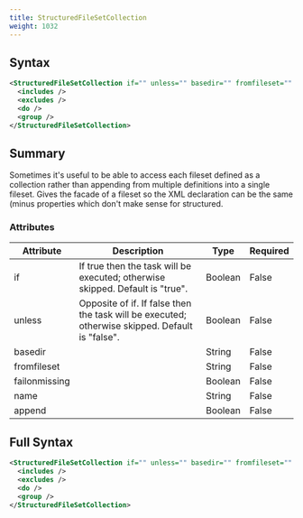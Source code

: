 ```yaml
---
title: StructuredFileSetCollection
weight: 1032
---
```

## Syntax
```xml
<StructuredFileSetCollection if="" unless="" basedir="" fromfileset="" failonmissing="" name="" append="">
  <includes />
  <excludes />
  <do />
  <group />
</StructuredFileSetCollection>
```
## Summary ##
Sometimes it&#39;s useful to be able to access each fileset defined as a collection rather than
appending from multiple definitions into a single fileset. Gives the facade of a fileset so
the XML declaration can be the same (minus properties which don&#39;t make sense for structured.


### Attributes
| Attribute | Description | Type | Required |
| --------- | ----------- | ---- | -------- |
| if | If true then the task will be executed; otherwise skipped. Default is &quot;true&quot;. | Boolean | False |
| unless | Opposite of if.  If false then the task will be executed; otherwise skipped. Default is &quot;false&quot;. | Boolean | False |
| basedir |  | String | False |
| fromfileset |  | String | False |
| failonmissing |  | Boolean | False |
| name |  | String | False |
| append |  | Boolean | False |

## Full Syntax
```xml
<StructuredFileSetCollection if="" unless="" basedir="" fromfileset="" failonmissing="" name="" append="">
  <includes />
  <excludes />
  <do />
  <group />
</StructuredFileSetCollection>
```
